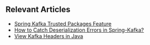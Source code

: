 ## Relevant Articles
- [Spring Kafka Trusted Packages Feature](https://www.baeldung.com/spring-kafka-trusted-packages-feature)
- [How to Catch Deserialization Errors in Spring-Kafka?](https://www.baeldung.com/spring-kafka-deserialization-errors)
- [View Kafka Headers in Java](https://www.baeldung.com/java-kafka-view-headers)
